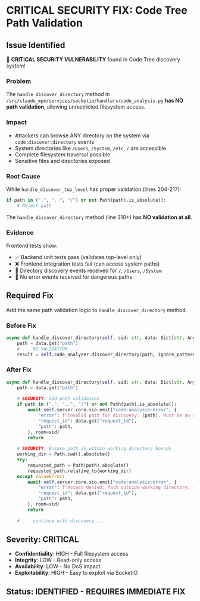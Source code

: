 # CRITICAL SECURITY FIX: Code Tree Path Validation

## Issue Identified

🚨 **CRITICAL SECURITY VULNERABILITY** found in Code Tree discovery system!

### Problem
The `handle_discover_directory` method in `/src/claude_mpm/services/socketio/handlers/code_analysis.py` **has NO path validation**, allowing unrestricted filesystem access.

### Impact
- Attackers can browse ANY directory on the system via `code:discover:directory` events
- System directories like `/Users`, `/System`, `/etc`, `/` are accessible
- Complete filesystem traversal possible
- Sensitive files and directories exposed

### Root Cause
While `handle_discover_top_level` has proper validation (lines 204-217):
```python
if path in (".", "..", "/") or not Path(path).is_absolute():
    # Reject path
```

The `handle_discover_directory` method (line 310+) has **NO validation at all**.

### Evidence
Frontend tests show:
- ✅ Backend unit tests pass (validates top-level only)
- ❌ Frontend integration tests fail (can access system paths)
- 📂 Directory discovery events received for `/`, `/Users`, `/System`
- 🚫 No error events received for dangerous paths

## Required Fix

Add the same path validation logic to `handle_discover_directory` method.

### Before Fix
```python
async def handle_discover_directory(self, sid: str, data: Dict[str, Any]):
    path = data.get("path")
    # ... NO VALIDATION ...
    result = self.code_analyzer.discover_directory(path, ignore_patterns)
```

### After Fix  
```python
async def handle_discover_directory(self, sid: str, data: Dict[str, Any]):
    path = data.get("path")
    
    # SECURITY: Add path validation
    if path in (".", "..", "/") or not Path(path).is_absolute():
        await self.server.core.sio.emit("code:analysis:error", {
            "error": f"Invalid path for discovery: {path}. Must be an absolute path.",
            "request_id": data.get("request_id"),
            "path": path,
        }, room=sid)
        return
        
    # SECURITY: Ensure path is within working directory bounds
    working_dir = Path.cwd().absolute()
    try:
        requested_path = Path(path).absolute()
        requested_path.relative_to(working_dir)
    except ValueError:
        await self.server.core.sio.emit("code:analysis:error", {
            "error": f"Access denied: Path outside working directory: {path}",
            "request_id": data.get("request_id"),
            "path": path,
        }, room=sid)
        return
        
    # ... continue with discovery ...
```

## Severity: CRITICAL
- **Confidentiality**: HIGH - Full filesystem access
- **Integrity**: LOW - Read-only access  
- **Availability**: LOW - No DoS impact
- **Exploitability**: HIGH - Easy to exploit via SocketIO

## Status: IDENTIFIED - REQUIRES IMMEDIATE FIX